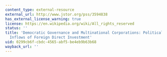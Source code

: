 ```yaml
---
content_type: external-resource
external_url: http://www.jstor.org/pss/3594838
has_external_license_warning: true
license: https://en.wikipedia.org/wiki/All_rights_reserved
status: ''
title: 'Democratic Governance and Multinational Corporations: Political Regimes and
  Inflows of Foreign Direct Investment'
uid: 0299cb6f-cbdc-4565-abf5-be4eb9b63b68
wayback_url: ''
---
```


